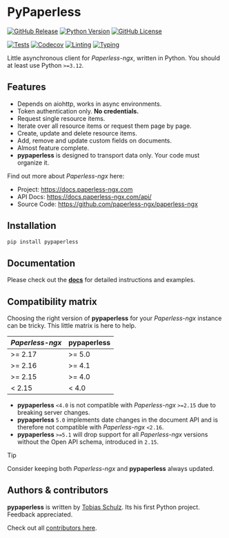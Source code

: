 # PyPaperless

[![GitHub Release][release-badge]][release-url]
[![Python Version][python-badge]][python-url]
[![GitHub License][license-badge]][license-url]

[![Tests][tests-badge]][tests-url]
[![Codecov][codecov-badge]][codecov-url]
[![Linting][linting-badge]][linting-url]
[![Typing][typing-badge]][typing-url]

Little asynchronous client for *Paperless-ngx*, written in Python. You should at least use Python `>=3.12`.

## Features

- Depends on aiohttp, works in async environments.
- Token authentication only. **No credentials.**
- Request single resource items.
- Iterate over all resource items or request them page by page.
- Create, update and delete resource items.
- Add, remove and update custom fields on documents.
- Almost feature complete.
- **pypaperless** is designed to transport data only. Your code must organize it.

Find out more about *Paperless-ngx* here:

- Project: https://docs.paperless-ngx.com
- API Docs: https://docs.paperless-ngx.com/api/
- Source Code: https://github.com/paperless-ngx/paperless-ngx

## Installation

```bash
pip install pypaperless
```

## Documentation

Please check out the **[docs][docs-url]** for detailed instructions and examples.

## Compatibility matrix

Choosing the right version of **pypaperless** for your *Paperless-ngx* instance can be tricky. This little matrix is here to help.

| *Paperless-ngx* | **pypaperless** |
| --------------- | --------------- |
| >= 2.17         | >= 5.0          |
| >= 2.16         | >= 4.1          |
| >= 2.15         | >= 4.0          |
| < 2.15          | < 4.0           |

* **pypaperless** `<4.0` is not compatible with *Paperless-ngx* `>=2.15` due to breaking server changes.
* **pypaperless** `5.0` implements date changes in the document API and is therefore not compatible with *Paperless-ngx* `<2.16`.
* **pypaperless** `>=5.1` will drop support for all *Paperless-ngx* versions without the Open API schema, introduced in `2.15`.

> [!TIP]
> Consider keeping both *Paperless-ngx* and **pypaperless** always updated.

## Authors & contributors

**pypaperless** is written by [Tobias Schulz][contributors-tbsch]. Its his first Python project. Feedback appreciated.

Check out all [contributors here][contributors-url].

[codecov-badge]: https://codecov.io/gh/tb1337/paperless-api/graph/badge.svg?token=IMXRBK3HRE
[codecov-url]: https://app.codecov.io/gh/tb1337/paperless-api/tree/main
[contributors-tbsch]: https://tbsch.de
[contributors-url]: https://github.com/tb1337/paperless-api/graphs/contributors
[docs-url]: https://github.com/tb1337/paperless-api/blob/main/docs/
[license-badge]: https://img.shields.io/github/license/tb1337/paperless-api
[license-url]: /LICENSE.md
[python-badge]: https://img.shields.io/pypi/pyversions/pypaperless
[python-url]: https://pypi.org/project/pypaperless/
[tests-badge]: https://github.com/tb1337/paperless-api/actions/workflows/tests.yml/badge.svg
[tests-url]: https://github.com/tb1337/paperless-api/actions
[release-badge]: https://img.shields.io/github/v/release/tb1337/paperless-api
[release-url]: https://github.com/tb1337/paperless-api/releases
[linting-badge]: https://github.com/tb1337/paperless-api/actions/workflows/linting.yml/badge.svg
[linting-url]: https://github.com/tb1337/paperless-api/actions
[typing-badge]: https://github.com/tb1337/paperless-api/actions/workflows/typing.yml/badge.svg
[typing-url]: https://github.com/tb1337/paperless-api/actions
